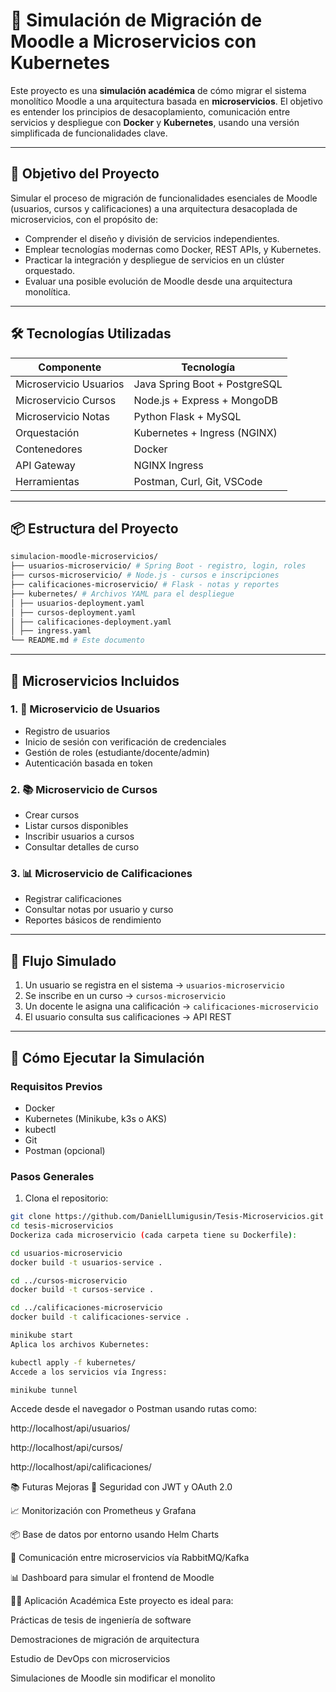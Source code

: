 # 🧩 Simulación de Migración de Moodle a Microservicios con Kubernetes

Este proyecto es una **simulación académica** de cómo migrar el sistema monolítico Moodle a una arquitectura basada en **microservicios**. El objetivo es entender los principios de desacoplamiento, comunicación entre servicios y despliegue con **Docker** y **Kubernetes**, usando una versión simplificada de funcionalidades clave.

---

## 🎯 Objetivo del Proyecto

Simular el proceso de migración de funcionalidades esenciales de Moodle (usuarios, cursos y calificaciones) a una arquitectura desacoplada de microservicios, con el propósito de:

- Comprender el diseño y división de servicios independientes.
- Emplear tecnologías modernas como Docker, REST APIs, y Kubernetes.
- Practicar la integración y despliegue de servicios en un clúster orquestado.
- Evaluar una posible evolución de Moodle desde una arquitectura monolítica.

---

## 🛠️ Tecnologías Utilizadas

| Componente            | Tecnología           |
|-----------------------|----------------------|
| Microservicio Usuarios| Java Spring Boot + PostgreSQL |
| Microservicio Cursos  | Node.js + Express + MongoDB  |
| Microservicio Notas   | Python Flask + MySQL |
| Orquestación          | Kubernetes + Ingress (NGINX) |
| Contenedores          | Docker               |
| API Gateway           | NGINX Ingress        |
| Herramientas          | Postman, Curl, Git, VSCode   |

---

## 📦 Estructura del Proyecto
```bash
simulacion-moodle-microservicios/
├── usuarios-microservicio/ # Spring Boot - registro, login, roles
├── cursos-microservicio/ # Node.js - cursos e inscripciones
├── calificaciones-microservicio/ # Flask - notas y reportes
├── kubernetes/ # Archivos YAML para el despliegue
│ ├── usuarios-deployment.yaml
│ ├── cursos-deployment.yaml
│ ├── calificaciones-deployment.yaml
│ ├── ingress.yaml
└── README.md # Este documento
```
---

## 📐 Microservicios Incluidos

### 1. 👤 Microservicio de Usuarios
- Registro de usuarios
- Inicio de sesión con verificación de credenciales
- Gestión de roles (estudiante/docente/admin)
- Autenticación basada en token

### 2. 📚 Microservicio de Cursos
- Crear cursos
- Listar cursos disponibles
- Inscribir usuarios a cursos
- Consultar detalles de curso

### 3. 📊 Microservicio de Calificaciones
- Registrar calificaciones
- Consultar notas por usuario y curso
- Reportes básicos de rendimiento

---

## 🔁 Flujo Simulado

1. Un usuario se registra en el sistema → `usuarios-microservicio`
2. Se inscribe en un curso → `cursos-microservicio`
3. Un docente le asigna una calificación → `calificaciones-microservicio`
4. El usuario consulta sus calificaciones → API REST

---

## 🚀 Cómo Ejecutar la Simulación

### Requisitos Previos
- Docker
- Kubernetes (Minikube, k3s o AKS)
- kubectl
- Git
- Postman (opcional)

### Pasos Generales

1. Clona el repositorio:
```bash
git clone https://github.com/DanielLlumigusin/Tesis-Microservicios.git
cd tesis-microservicios
Dockeriza cada microservicio (cada carpeta tiene su Dockerfile):

cd usuarios-microservicio
docker build -t usuarios-service .

cd ../cursos-microservicio
docker build -t cursos-service .

cd ../calificaciones-microservicio
docker build -t calificaciones-service .

minikube start
Aplica los archivos Kubernetes:

kubectl apply -f kubernetes/
Accede a los servicios vía Ingress:

minikube tunnel
```

Accede desde el navegador o Postman usando rutas como:

http://localhost/api/usuarios/

http://localhost/api/cursos/

http://localhost/api/calificaciones/

📚 Futuras Mejoras
🔐 Seguridad con JWT y OAuth 2.0

📈 Monitorización con Prometheus y Grafana

📦 Base de datos por entorno usando Helm Charts

📨 Comunicación entre microservicios vía RabbitMQ/Kafka

📊 Dashboard para simular el frontend de Moodle

👨‍🎓 Aplicación Académica
Este proyecto es ideal para:

Prácticas de tesis de ingeniería de software

Demostraciones de migración de arquitectura

Estudio de DevOps con microservicios

Simulaciones de Moodle sin modificar el monolito


